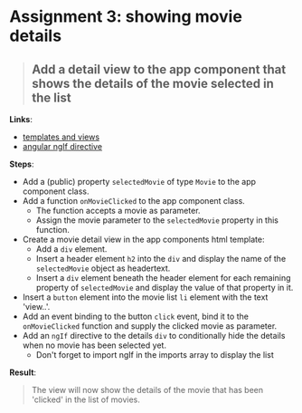 Assignment 3: showing movie details 
==============================================

> ## Add a detail view to the app component that shows the details of the movie selected in the list 

**Links**:
- [templates and views](https://angular.io/guide/architecture-components#templates-and-views)
- [angular ngIf directive](https://angular-training-guide.rangle.io/directives/structural_directives/ng_if_directive)

**Steps**:
- Add a (public) property `selectedMovie` of type `Movie` to the app component class.
- Add a function `onMovieClicked` to the app component class.
    - The function accepts a movie as parameter.
    - Assign the movie parameter to the `selectedMovie` property in this function.
- Create a movie detail view in the app components html template:
    - Add a `div` element.
    - Insert a header element `h2` into the `div` and display the name of the `selectedMovie` object as headertext.
    - Insert a `div` element beneath the header element for each remaining property of `selectedMovie` and display the value of that property in it.
- Insert a `button` element into the movie list `li` element with the text 'view..'.
- Add an event binding to the button `click` event, bind it to the `onMovieClicked` function and supply the clicked movie as parameter.
- Add an `ngIf` directive to the details `div` to conditionally hide the details when no movie has been selected yet.
    - Don't forget to import ngIf in the imports array to display the list

**Result**:
> The view will now show the details of the movie that has been 'clicked' in the list of movies.